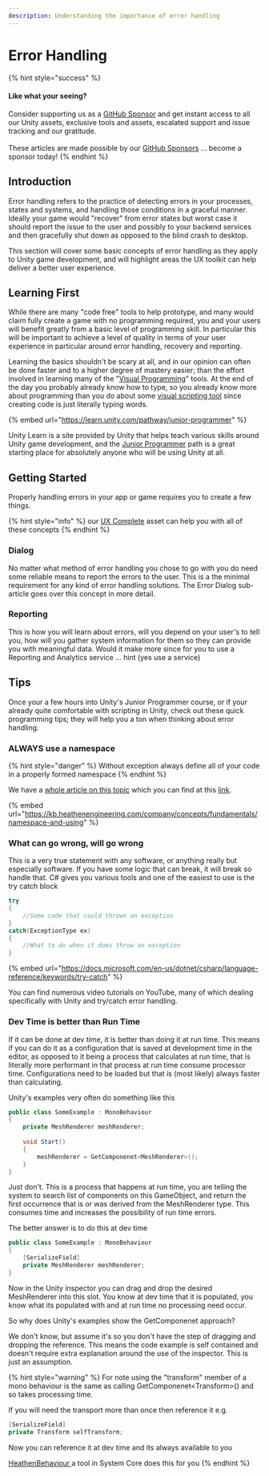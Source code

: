 ```yaml
---
description: Understanding the importance of error handling
---
```


# Error Handling

{% hint style="success" %}
#### Like what your seeing?

Consider supporting us as a [GitHub Sponsor](../../become-a-sponsor.md) and get instant access to all our Unity assets, exclusive tools and assets, escalated support and issue tracking and our gratitude.\
\
These articles are made possible by our [GitHub Sponsors](https://github.com/sponsors/heathen-engineering) ... become a sponsor today!
{% endhint %}

## Introduction

Error handling refers to the practice of detecting errors in your processes, states and systems, and handling those conditions in a graceful manner. Ideally your game would "recover" from error states but worst case it should report the issue to the user and possibly to your backend services and then gracefully shut down as opposed to the blind crash to desktop.

This section will cover some basic concepts of error handling as they apply to Unity game development, and will highlight areas the UX toolkit can help deliver a better user experience.&#x20;

## Learning First

While there are many "code free" tools to help prototype, and many would claim fully create a game with no programming required, you and your users will benefit greatly from a basic level of programming skill.  In particular this will be important to achieve a level of quality in terms of your user experience in particular around error handling, recovery and reporting.

Learning the basics shouldn't be scary at all, and in our opinion can often be done faster and to a higher degree of mastery easier; than the effort involved in learning many of the "[Visual Programming](../visual-scripting.md)" tools. At the end of the day you probably already know how to type, so you already know more about programming than you do about some [visual scripting tool](../visual-scripting.md) since creating code is just literally typing words.

{% embed url="https://learn.unity.com/pathway/junior-programmer" %}

Unity Learn is a site provided by Unity that helps teach various skills around Unity game development, and the [Junior Programmer](https://learn.unity.com/pathway/junior-programmer) path is a great starting place for absolutely anyone who will be using Unity at all.

## Getting Started

Properly handling errors in your app or game requires you to create a few things.

{% hint style="info" %}
our [UX Complete](../../../../assets/ux/learning/core-concepts/feedback-tools.md) asset can help you with all of these concepts
{% endhint %}

### Dialog

No matter what method of error handling you chose to go with you do need some reliable means to report the errors to the user. This is a the minimal requirement for any kind of error handling solutions. The Error Dialog sub-article goes over this concept in more detail.

### Reporting

This is how you will learn about errors, will you depend on your user's to tell you, how will you gather system information for them so they can provide you with meaningful data. Would it make more since for you to use a Reporting and Analytics service ... hint (yes use a service)

## Tips&#x20;

Once your a few hours into Unity's Junior Programmer course, or if your already quite comfortable with scripting in Unity, check out these quick programming tips; they will help you a ton when thinking about error handling.

### ALWAYS use a namespace

{% hint style="danger" %}
Without exception always define all of your code in a properly formed namespace
{% endhint %}

We have a [whole article on this topic](../namespace-and-using.md) which you can find at this [link](../namespace-and-using.md).

{% embed url="https://kb.heathenengineering.com/company/concepts/fundamentals/namespace-and-using" %}

### What can go wrong, will go wrong

This is a very true statement with any software, or anything really but especially software. If you have some logic that can break, it will break so handle that. C# gives you various tools and one of the easiest to use is the try catch block

```csharp
try
{
    //Some code that could thrown an exception
}
catch(ExceptionType ex)
{
    //What to do when it does throw an exception
}
```

{% embed url="https://docs.microsoft.com/en-us/dotnet/csharp/language-reference/keywords/try-catch" %}

You can find numerous video tutorials on YouTube, many of which dealing specifically with Unity and try/catch error handling.

### Dev Time is better than Run Time

If it can be done at dev time, it is better than doing it at run time. This means if you can do it as a configuration that is saved at development time in the editor, as opposed to it being a process that calculates at run time, that is literally more performant in that process at run time consume processor time. Configurations need to be loaded but that is (most likely) always faster than calculating.

Unity's examples very often do something like this

```csharp
public class SomeExample : MonoBehaviour
{
    private MeshRenderer meshRenderer;
    
    void Start()
    {
        meshRenderer = GetComponenet<MeshRenderer>();    
    }
}
```

Just don't. This is a process that happens at run time, you are telling the system to search list of components on this GameObject, and return the first occurrence that is or was derived from the MeshRenderer type. This consumes time and increases the possibility of run time errors.

The better answer is to do this at dev time

```csharp
public class SomeExample : MonoBehaviour
{
    [SerializeField]
    private MeshRenderer meshRenderer;
}
```

Now in the Unity inspector you can drag and drop the desired MeshRenderer into this slot. You know at dev time that it is populated, you know what its populated with and at run time no processing need occur.

So why does Unity's examples show the GetComponenet approach?

We don't know, but assume it's so you don't have the step of dragging and dropping the reference. This means the code example is self contained and doesn't require extra explanation around the use of the inspector. This is just an assumption.

{% hint style="warning" %}
For note using the "transform" member of a mono behaviour is the same as calling GetComponenet\<Transform>() and so takes processing time.

If you will need the transport more than once then reference it e.g.

```csharp
[SerializeField]
private Transform selfTransform;
```

Now you can reference it at dev time and its always available to you

[HeathenBehaviour ](../../../../assets/system-core/heathen-behaviour.md)a tool in System Core does this for you
{% endhint %}
